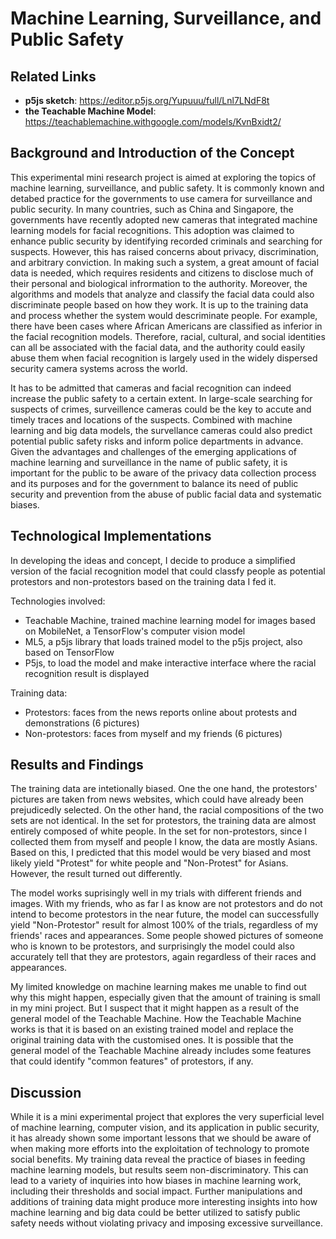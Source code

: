 # Machine Learning, Surveillance, and Public Safety

## Related Links

* **p5js sketch**: https://editor.p5js.org/Yupuuu/full/Lnl7LNdF8t
* **the Teachable Machine Model**: https://teachablemachine.withgoogle.com/models/KvnBxidt2/

## Background and Introduction of the Concept

This experimental mini research project is aimed at exploring the topics of machine learning, surveillance, and public safety. It is commonly known and detabed practice for the governments to use camera for surveillance and public security. In many countries, such as China and Singapore, the governments have recently adopted new cameras that integrated machine learning models for facial recognitions. This adoption was claimed to enhance public security by identifying recorded criminals and searching for suspects. However, this has raised concerns about privacy, discrimination, and arbitrary conviction. In making such a system, a great amount of facial data is needed, which requires residents and citizens to disclose much of their personal and biological infrormation to the authority. Moreover, the algorithms and models that analyze and classify the facial data could also discriminate people based on how they work. It is up to the training data and process whether the system would descriminate people. For example, there have been cases where African Americans are classified as inferior in the facial recognition models. Therefore, racial, cultural, and social identities can all be associated with the facial data, and the authority could easily abuse them when facial recognition is largely used in the widely dispersed security camera systems across the world.

It has to be admitted that cameras and facial recognition can indeed increase the public safety to a certain extent. In large-scale searching for suspects of crimes, surveillence cameras could be the key to accute and timely traces and locations of the suspects. Combined with machine learning and big data models, the survellance cameras could also predict potential public safety risks and inform police departments in advance. Given the advantages and challenges of the emerging applications of machine learning and surveillance in the name of public safety, it is important for the public to be aware of the privacy data collection process and its purposes and for the government to balance its need of public security and prevention from the abuse of public facial data and systematic biases.

## Technological Implementations

In developing the ideas and concept, I decide to produce a simplified version of the facial recognition model that could classfy people as potential protestors and non-protestors based on the training data I fed it.

Technologies involved:

* Teachable Machine, trained machine learning model for images based on MobileNet, a TensorFlow's computer vision model
* ML5, a p5js library that loads trained model to the p5js project, also based on TensorFlow
* P5js, to load the model and make interactive interface where the racial recognition result is displayed

Training data:

* Protestors: faces from the news reports online about protests and demonstrations (6 pictures)
* Non-protestors: faces from myself and my friends (6 pictures)

## Results and Findings



The training data are intetionally biased. One the one hand, the protestors' pictures are taken from news websites, which could have already been prejudicedly selected. On the other hand, the racial compositions of the two sets are not identical. In the set for protestors, the training data are almost entirely composed of white people. In the set for non-protestors, since I collected them from myself and people I know, the data are mostly Asians. Based on this, I predicted that this model would be very biased and most likely yield "Protest" for white people and "Non-Protest" for Asians. However, the result turned out differently.

The model works suprisingly well in my trials with different friends and images. With my friends, who as far I as know are not protestors and do not intend to become protestors in the near future, the model can successfully yield "Non-Protestor" result for almost 100% of the trials, regardless of my friends' races and appearances. Some people showed pictures of someone who is known to be protestors, and surprisingly the model could also accurately tell that they are protestors, again regardless of their races and appearances.

My limited knowledge on machine learning makes me unable to find out why this might happen, especially given that the amount of training is small in my mini project. But I suspect that it might happen as a result of the general model of the Teachable Machine. How the Teachable Machine works is that it is based on an existing trained model and replace the original training data with the customised ones. It is possible that the general model of the Teachable Machine already includes some features that could identify "common features" of protestors, if any.

## Discussion

While it is a mini experimental project that explores the very superficial level of machine learning, computer vision, and its application in public security, it has already shown some important lessons that we should be aware of when making more efforts into the exploitation of technology to promote social benefits. My training data reveal the practice of biases in feeding machine learning models, but results seem non-discriminatory. This can lead to a variety of inquiries into how biases in machine learning work, including their thresholds and social impact. Further manipulations and additions of training data might produce more interesting insights into how machine learning and big data could be better utilized to satisfy public safety needs without violating privacy and imposing excessive surveillance.





